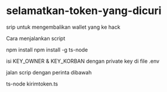 # selamatkan-token-yang-dicuri
srip untuk mengembalikan wallet yang ke hack

Cara menjalankan script

  npm install
  npm install -g ts-node
  
  isi KEY_OWNER & KEY_KORBAN dengan private key di file .env
  
  jalan scrip dengan perinta dibawah
  
  ts-node kirimtoken.ts
